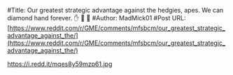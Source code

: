#Title: Our greatest strategic advantage against the hedgies, apes. We can diamond hand forever. ✋ 💎 🤚
#Author: MadMick01
#Post URL: [https://www.reddit.com/r/GME/comments/mfsbcm/our_greatest_strategic_advantage_against_the/](https://www.reddit.com/r/GME/comments/mfsbcm/our_greatest_strategic_advantage_against_the/)


https://i.redd.it/mqes8y59mzp61.jpg